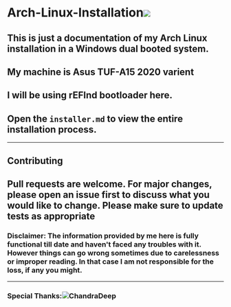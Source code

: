 # Arch-Linux-Installation![](https://archlinux.org/static/logos/archlinux-logo-dark-90dpi.ebdee92a15b3.png)

## This is just a documentation of my Arch Linux installation in a Windows dual booted system.
## My machine is Asus TUF-A15 2020 varient
## I will be using rEFInd bootloader here.
## Open the `installer.md` to view the entire installation process.
---
## Contributing
Pull requests are welcome. For major changes, please open an issue first to discuss what you would like to change.
Please make sure to update tests as appropriate
---
### Disclaimer: The information provided by me here is fully functional till date and haven't faced any troubles with it. However things can go wrong sometimes due to carelessness or improper reading. In that case I am not responsible for the loss, if any you might.
---
### Special Thanks:![ChandraDeep](https://github.com/chandradeepdey)

